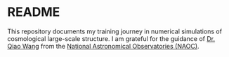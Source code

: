 # README
This repository documents my training journey in numerical simulations of cosmological large-scale structure. 
I am grateful for the guidance of [Dr. Qiao Wang](https://nao.cas.cn/jypy/ds/ssds/202204/t20220406_6419582.html) from the [National Astronomical Observatories (NAOC)](https://english.nao.cas.cn/).
